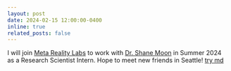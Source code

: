 ```yaml
---
layout: post
date: 2024-02-15 12:00:00-0400
inline: true
related_posts: false
---
```


 I will join <a href="https://research.facebook.com/">Meta Reality Labs</a> to work with <a href="https://shanemoon.com/">Dr. Shane Moon</a> in Summer 2024 as a Research Scientist Intern. Hope to meet new friends in Seattle! [try md](https://shanemoon.com/)


